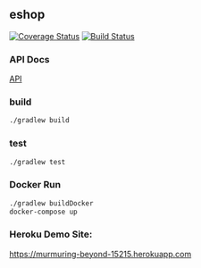 ## eshop

[![Coverage Status](https://coveralls.io/repos/github/pivstone/eshop/badge.svg?branch=master)](https://coveralls.io/github/pivstone/eshop?branch=master)
[![Build Status](https://travis-ci.org/pivstone/eshop.svg?branch=master)](https://travis-ci.org/pivstone/eshop)

### API Docs

[API](docs/api.md)


### build

```sh
./gradlew build
```

### test

```sh
./gradlew test
```

### Docker Run

```sh
./gradlew buildDocker
docker-compose up
```

### Heroku Demo Site:

https://murmuring-beyond-15215.herokuapp.com